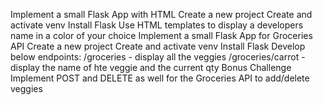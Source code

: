 Implement a small Flask App with HTML
Create a new project
Create and activate venv
Install Flask
Use HTML templates to display a developers name in a color of your choice
Implement a small Flask App for Groceries API
Create a new project
Create and activate venv
Install Flask
Develop below endpoints:
/groceries - display all the veggies
/groceries/carrot - display the name of hte veggie and the current qty
Bonus Challenge
Implement POST and DELETE as well for the Groceries API to add/delete veggies
